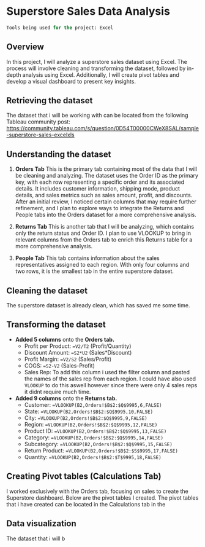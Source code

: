 # Superstore Sales Data Analysis

```sql
Tools being used for the project: Excel
```
## Overview
In this project, I will analyze a superstore sales dataset using Excel. The process will involve cleaning and transforming the dataset, followed by in-depth analysis using Excel. Additionally, I will create pivot tables and develop a visual dashboard to present key insights.

## Retrieving the dataset
The dataset that i will be working with can be located from the following Tableau community post: https://community.tableau.com/s/question/0D54T00000CWeX8SAL/sample-superstore-sales-excelxls 

## Understanding the dataset
1. **Orders Tab**
This is the primary tab containing most of the data that I will be cleaning and analyzing. The dataset uses the Order ID as the primary key, with each row representing a specific order and its associated details. It includes customer information, shipping mode, product details, and sales metrics such as sales amount, profit, and discounts. After an initial review, I noticed certain columns that may require further refinement, and I plan to explore ways to integrate the Returns and People tabs into the Orders dataset for a more comprehensive analysis.

2. **Returns Tab**
This is another tab that I will be analyzing, which contains only the return status and Order ID. I plan to use VLOOKUP to bring in relevant columns from the Orders tab to enrich this Returns table for a more comprehensive analysis.

3. **People Tab**
This tab contains information about the sales representatives assigned to each region. With only four columns and two rows, it is the smallest tab in the entire superstore dataset.

## Cleaning the dataset
The superstore dataset is already clean, which has saved me some time.

## Transforming the dataset
- **Added 5 columns** onto the **Orders tab.**
  - Profit per Product: ```=V2/T2``` (Profit/Quantity)
  - Discount Amount: ```=S2*U2``` (Sales*Discount)
  - Profit Margin: ```=V2/S2``` (Sales/Profit) 
  - COGS: ```=S2-V2``` (Sales-Profit)
  - Sales Rep: To add this column i used the filter column and pasted the names of the sales rep from each region. I could have also used ```VLOOKUP``` to do this aswell however since there were only 4 sales reps it didnt require much time.
- **Added 9 columns** onto the **Returns tab.**
  - Customer: ```=VLOOKUP(B2,Orders!$B$2:$Q$9995,6,FALSE)```
  - State: ```=VLOOKUP(B2,Orders!$B$2:$Q$9995,10,FALSE)```
  - City: ```=VLOOKUP(B2,Orders!$B$2:$Q$9995,9,FALSE)``` 
  - Region: ```=VLOOKUP(B2,Orders!$B$2:$Q$9995,12,FALSE)```
  - Product ID: ```=VLOOKUP(B2,Orders!$B$2:$Q$9995,13,FALSE)```
  - Category: ```=VLOOKUP(B2,Orders!$B$2:$Q$9995,14,FALSE)```
  - Subcategory: ```=VLOOKUP(B2,Orders!$B$2:$Q$9995,15,FALSE)```
  - Return Product: ```=VLOOKUP(B2,Orders!$B$2:$S$9995,17,FALSE)```
  - Quantity: ```=VLOOKUP(B2,Orders!$B$2:$T$9995,18,FALSE)```
    

## Creating Pivot tables (Calculations Tab) 
I worked exclusively with the Orders tab, focusing on sales to create the Superstore dashboard. Below are the pivot tables I created. The pivot tables that i have created can be located in the Calculations tab in the 



## Data visualization 
The dataset that i will b
